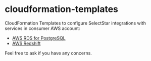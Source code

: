 # cloudformation-templates

CloudFormation Templates to configure SelectStar integrations with services in consumer AWS account:

* [AWS RDS for PostgreSQL](./rds-for-postgresql/)
* [AWS Redshift](./redshift/)

Feel free to ask if you have any concerns.
